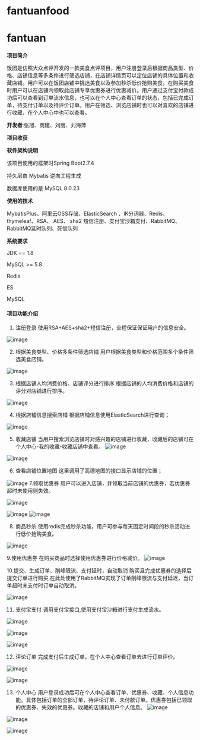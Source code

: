 # fantuanfood
# fantuan
**项目简介**

饭团是仿照大众点评开发的一款美食点评项目，用户注册登录后根据商品类型、价格、店铺信息等多条件进行筛选店铺，在店铺详情页可以定位店铺的具体位置和收藏店铺。用户可以在饭团店铺中挑选美食以及参加秒杀低价抢购美食。在购买美食时用户可以在店铺内领取此店铺专享优惠券进行优惠减价。用户通过支付宝付款成功后可以查看到订单流水信息，也可以在个人中心查看订单的状态，包括已完成订单，待支付订单以及待评价订单。用户在筛选、浏览店铺时也可以对喜欢的店铺进行收藏，在个人中心中也可以查看。

**开发者**:张旭、商建、刘丽、刘海萍

**项目收获**

**软件架构说明**

该项目使用的框架时Spring Boot2.7.4

持久层由 Mybatis 逆向工程生成

数据库使用的是 MySQL 8.0.23

**使用的技术**

MybatisPlus、阿里云OSS存储、ElasticSearch 、IK分词器、Redis、thymeleaf、RSA、 AES、 sha2 短信注册、支付宝沙箱支付、RabbitMQ、RabbitMQ延时队列、死信队列

**系统要求**

JDK == 1.8

MySQL >= 5.8

Redis

ES

MySQL

#### 项目功能介绍

1. 注册登录
       使用RSA+AES+sha2+短信注册，全程保证保证用户的信息安全。

![image](https://user-images.githubusercontent.com/74643631/202430106-60246667-ccc1-4930-a598-5d2a86be5011.png)



2. 根据美食类型、价格多条件筛选店铺
       用户根据美食类型和价格范围多个条件筛选美食店铺。

![image](https://user-images.githubusercontent.com/74643631/202431042-45a3a510-8bf2-433f-a04f-65a8284e605d.png)



3. 根据店铺人均消费价格、店铺评分进行排序
       根据店铺的人均消费价格和店铺的评分对店铺进行排序。

![image](https://user-images.githubusercontent.com/74643631/202431192-88e5405a-fc04-4de6-a0da-f322655361bd.png)

4. 根据店铺信息搜索店铺
   根据店铺信息使用ElasticSearch进行查询；

![image](https://user-images.githubusercontent.com/74643631/202431481-81dee3e7-f424-43e2-814d-9d58f2323a71.png)

5. 收藏店铺
   当用户搜索浏览店铺时对感兴趣的店铺进行收藏，收藏后的店铺可在个人中心-我的收藏-收藏店铺中查看。
![image](https://user-images.githubusercontent.com/74643631/202431579-9484ddde-855c-49f5-945d-2429c56c80d1.png)



![image](https://user-images.githubusercontent.com/74643631/202431687-57abf1b4-9f84-4bc0-b3d7-2636e6d2fe23.png)

6. 查看店铺位置地图
       这里调用了高德地图的接口显示店铺的位置； 

![image](https://user-images.githubusercontent.com/74643631/202431949-ee079292-7b53-4cfd-b70e-3ac063bbcd27.png)
7.领取优惠券
          用户可以进入店铺，并领取当前店铺的优惠券，若优惠券超时未使用则失效。 

![image](https://user-images.githubusercontent.com/74643631/202432047-007d62dd-47ae-4dde-81d9-934ea9a1b35d.png)

![image](https://user-images.githubusercontent.com/74643631/202432108-74b60226-9303-4aa3-9d20-b8c8d2c047af.png)
![image](https://user-images.githubusercontent.com/74643631/202432163-611e0d6f-0600-421e-930d-3cb389fe3d76.png)

8. 商品秒杀
       使用redis完成秒杀功能，用户可参与每天固定时间段的秒杀活动进行低价抢购美食。

![image](https://user-images.githubusercontent.com/74643631/202432316-de160beb-773f-42ae-a1d6-ba4136438fb8.png)

9.使用优惠券
         在购买商品时选择使用优惠券进行价格减价。 
![image](https://user-images.githubusercontent.com/74643631/202432557-21f4d7ed-80b1-4985-8be6-16647d5a2ef4.png)

10.提交、生成订单、削峰限流、支付延时，自动取消
          购买且完成优惠券的选择后提交订单进行购买,在此处使用了RabbitMQ实现了订单削峰限流与支付延迟，当订单超时未支付时订单自动取消。

![image](https://user-images.githubusercontent.com/74643631/202432704-c05f418c-e063-4a7b-a59e-7050698ca33e.png)

11. 支付宝支付
           调用支付宝接口,使用支付宝沙箱进行支付生成流水。

![image](https://user-images.githubusercontent.com/74643631/202432920-aca4cf56-8eeb-4b77-aaad-e589f8394a33.png)

![image](https://user-images.githubusercontent.com/74643631/202432992-c1fbda92-640b-4b90-9879-085048f7ba5f.png)


![image](https://user-images.githubusercontent.com/74643631/202433091-cd451f5f-e97c-40a7-b28e-183e5eecb99b.png)

12. 评论订单
          完成支付后生成订单，在个人中心查看订单去进行订单评价。

![image](https://user-images.githubusercontent.com/74643631/202433205-7cab803d-35e3-445b-a466-bd33b974c6b3.png)

![image](https://user-images.githubusercontent.com/74643631/202433262-dc94b29e-5131-402f-879a-d2155f313e39.png)

13. 个人中心
          用户登录成功后可在个人中心查看订单、优惠券、收藏、个人信息功能。具体包括订单的全部订单，待评论订单、未付款订单。优惠券包括已领取的优惠券、失效的优惠券。收藏的店铺和用户个人信息。
![image](https://user-images.githubusercontent.com/74643631/202433352-c6595734-3da7-47fe-a413-77d81decc21f.png)

![image](https://user-images.githubusercontent.com/74643631/202433441-9d325d6d-6f25-4cdf-a456-aad65064ad49.png)

![image](https://user-images.githubusercontent.com/74643631/202433500-81df53f8-4df0-4347-8531-5455a37fd10b.png)











